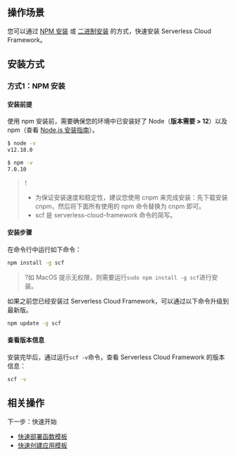 ## 操作场景
您可以通过 [NPM 安装](#npm) 或 [二进制安装](#binary) 的方式，快速安装 Serverless Cloud Framework。


## 安装方式

[](id:npm)
### 方式1：NPM 安装
#### 安装前提
使用 npm 安装前，需要确保您的环境中已安装好了 Node（**版本需要 > 12**）以及 npm（查看 [Node.js 安装指南](https://nodejs.org/zh-cn/download/)）。
```sh
$ node -v
v12.18.0

$ npm -v
7.0.10
```

>!
>- 为保证安装速度和稳定性，建议您使用 cnpm 来完成安装：先下载安装 cnpm，然后将下面所有使用的 npm 命令替换为 cnpm 即可。
>- scf 是 serverless-cloud-framework 命令的简写。

#### 安装步骤

在命令行中运行如下命令：
```sh
npm install -g scf
```
>?如 MacOS 提示无权限，则需要运行`sudo npm install -g scf`进行安装。

如果之前您已经安装过 Serverless Cloud Framework，可以通过以下命令升级到最新版。
```sh
npm update -g scf
```

#### 查看版本信息
安装完毕后，通过运行`scf -v`命令，查看 Serverless Cloud Framework 的版本信息：
```sh
scf -v
```


[](id:binary)


## 相关操作
下一步：快速开始
 - [快速部署函数模板](https://cloud.tencent.com/document/product/1154/50938)
 - [快速创建应用模板](https://cloud.tencent.com/document/product/1154/50933)

